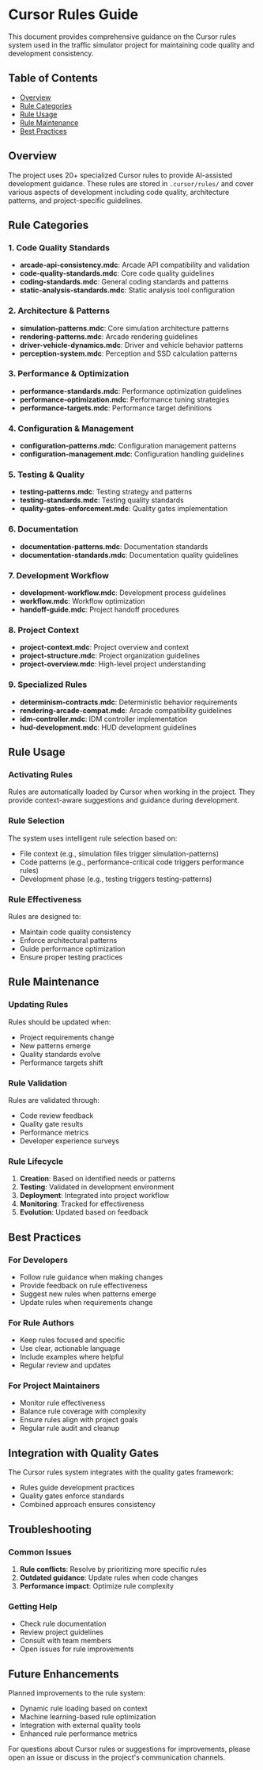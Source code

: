 # Cursor Rules Guide

This document provides comprehensive guidance on the Cursor rules system used in the traffic simulator project for maintaining code quality and development consistency.

## Table of Contents
- [Overview](#overview)
- [Rule Categories](#rule-categories)
- [Rule Usage](#rule-usage)
- [Rule Maintenance](#rule-maintenance)
- [Best Practices](#best-practices)

## Overview

The project uses 20+ specialized Cursor rules to provide AI-assisted development guidance. These rules are stored in `.cursor/rules/` and cover various aspects of development including code quality, architecture patterns, and project-specific guidelines.

## Rule Categories

### 1. Code Quality Standards
- **arcade-api-consistency.mdc**: Arcade API compatibility and validation
- **code-quality-standards.mdc**: Core code quality guidelines
- **coding-standards.mdc**: General coding standards and patterns
- **static-analysis-standards.mdc**: Static analysis tool configuration

### 2. Architecture & Patterns
- **simulation-patterns.mdc**: Core simulation architecture patterns
- **rendering-patterns.mdc**: Arcade rendering guidelines
- **driver-vehicle-dynamics.mdc**: Driver and vehicle behavior patterns
- **perception-system.mdc**: Perception and SSD calculation patterns

### 3. Performance & Optimization
- **performance-standards.mdc**: Performance optimization guidelines
- **performance-optimization.mdc**: Performance tuning strategies
- **performance-targets.mdc**: Performance target definitions

### 4. Configuration & Management
- **configuration-patterns.mdc**: Configuration management patterns
- **configuration-management.mdc**: Configuration handling guidelines

### 5. Testing & Quality
- **testing-patterns.mdc**: Testing strategy and patterns
- **testing-standards.mdc**: Testing quality standards
- **quality-gates-enforcement.mdc**: Quality gates implementation

### 6. Documentation
- **documentation-patterns.mdc**: Documentation standards
- **documentation-standards.mdc**: Documentation quality guidelines

### 7. Development Workflow
- **development-workflow.mdc**: Development process guidelines
- **workflow.mdc**: Workflow optimization
- **handoff-guide.mdc**: Project handoff procedures

### 8. Project Context
- **project-context.mdc**: Project overview and context
- **project-structure.mdc**: Project organization guidelines
- **project-overview.mdc**: High-level project understanding

### 9. Specialized Rules
- **determinism-contracts.mdc**: Deterministic behavior requirements
- **rendering-arcade-compat.mdc**: Arcade compatibility guidelines
- **idm-controller.mdc**: IDM controller implementation
- **hud-development.mdc**: HUD development guidelines

## Rule Usage

### Activating Rules
Rules are automatically loaded by Cursor when working in the project. They provide context-aware suggestions and guidance during development.

### Rule Selection
The system uses intelligent rule selection based on:
- File context (e.g., simulation files trigger simulation-patterns)
- Code patterns (e.g., performance-critical code triggers performance rules)
- Development phase (e.g., testing triggers testing-patterns)

### Rule Effectiveness
Rules are designed to:
- Maintain code quality consistency
- Enforce architectural patterns
- Guide performance optimization
- Ensure proper testing practices

## Rule Maintenance

### Updating Rules
Rules should be updated when:
- Project requirements change
- New patterns emerge
- Quality standards evolve
- Performance targets shift

### Rule Validation
Rules are validated through:
- Code review feedback
- Quality gate results
- Performance metrics
- Developer experience surveys

### Rule Lifecycle
1. **Creation**: Based on identified needs or patterns
2. **Testing**: Validated in development environment
3. **Deployment**: Integrated into project workflow
4. **Monitoring**: Tracked for effectiveness
5. **Evolution**: Updated based on feedback

## Best Practices

### For Developers
- Follow rule guidance when making changes
- Provide feedback on rule effectiveness
- Suggest new rules when patterns emerge
- Update rules when requirements change

### For Rule Authors
- Keep rules focused and specific
- Use clear, actionable language
- Include examples where helpful
- Regular review and updates

### For Project Maintainers
- Monitor rule effectiveness
- Balance rule coverage with complexity
- Ensure rules align with project goals
- Regular rule audit and cleanup

## Integration with Quality Gates

The Cursor rules system integrates with the quality gates framework:
- Rules guide development practices
- Quality gates enforce standards
- Combined approach ensures consistency

## Troubleshooting

### Common Issues
1. **Rule conflicts**: Resolve by prioritizing more specific rules
2. **Outdated guidance**: Update rules when code changes
3. **Performance impact**: Optimize rule complexity

### Getting Help
- Check rule documentation
- Review project guidelines
- Consult with team members
- Open issues for rule improvements

## Future Enhancements

Planned improvements to the rule system:
- Dynamic rule loading based on context
- Machine learning-based rule optimization
- Integration with external quality tools
- Enhanced rule performance metrics

For questions about Cursor rules or suggestions for improvements, please open an issue or discuss in the project's communication channels.
